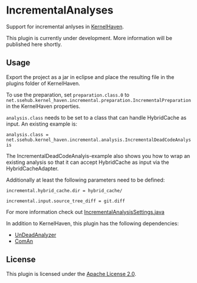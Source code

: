 # IncrementalAnalyses

<!-- ![Build Status](https://jenkins.sse.uni-hildesheim.de/buildStatus/icon?job=TODO) -->

Support for incremental anlyses in [KernelHaven](https://github.com/KernelHaven/KernelHaven).

This plugin is currently under development. More information will be published here shortly.

## Usage
Export the project as a jar in eclipse and place the resulting file in the plugins folder of KernelHaven.

To use the preparation, set `preparation.class.0` to `net.ssehub.kernel_haven.incremental.preparation.IncrementalPreparation` in the KernelHaven properties.

`analysis.class` needs to be set to a class that can handle HybridCache as input.
An existing example is:

``
analysis.class = net.ssehub.kernel_haven.incremental.analysis.IncrementalDeadCodeAnalysis
``

The IncrementalDeadCodeAnalyis-example also shows you how to wrap an existing analysis so that it can accept HybridCache as input via the HybridCacheAdapter.

Additionally at least the following parameters need to be defined:

``
incremental.hybrid_cache.dir = hybrid_cache/
``

``
incremental.input.source_tree_diff = git.diff
``

For more information check out [IncrementalAnalysisSettings.java](https://github.com/KernelHaven/ModelStoragePipeline/blob/master/src/net/ssehub/kernel_haven/incremental/settings/IncrementalAnalysisSettings.java)

In addition to KernelHaven, this plugin has the following dependencies:
* [UnDeadAnalyzer](https://github.com/KernelHaven/UnDeadAnalyzer)
* [ComAn](https://github.com/KernelHaven/ComAn)

## License

This plugin is licensed under the [Apache License 2.0](https://www.apache.org/licenses/LICENSE-2.0.html).
